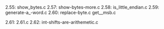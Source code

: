 2.55: show_bytes.c
2.57: show-bytes-more.c
2.58: is_little_endian.c
2.59: generate-a_-word.c
2.60: replace-byte.c
	  get__msb.c

2.61: 2.61.c
2.62: int-shifts-are-arithemetic.c
